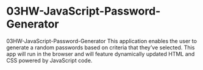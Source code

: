 # 03HW-JavaScript-Password-Generator
03HW-JavaScript-Password-Generator
This application enables the user to generate a random passwords based on criteria that they’ve selected. This app will run in the browser and will feature dynamically updated HTML and CSS powered by JavaScript code.
